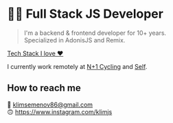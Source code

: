 # 👨‍💻 Full Stack JS Developer

> I'm a backend & frontend developer for 10+ years.  
> Specialized in AdonisJS and Remix.

[Tech Stack I love ❤️](https://github.com/stars/klimjs/lists/tech-stack-i-love)

I currently work remotely at [N+1 Cycling](https://nplus1.cc) and [Self](https://www.selfstudio.se).

## How to reach me
📧 klimsemenov86@gmail.com  
🙃 https://www.instagram.com/klimjs
